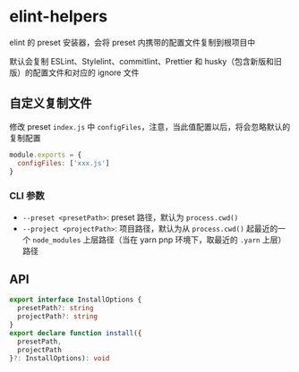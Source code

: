 # elint-helpers

elint 的 preset 安装器，会将 preset 内携带的配置文件复制到根项目中

默认会复制 ESLint、Stylelint、commitlint、Prettier 和 husky（包含新版和旧版）的配置文件和对应的 ignore 文件

## 自定义复制文件

修改 preset `index.js` 中 `configFiles`，注意，当此值配置以后，将会忽略默认的复制配置

```javascript
module.exports = {
  configFiles: ['xxx.js']
}
```

### CLI 参数

- `--preset <presetPath>`:
  preset 路径，默认为 `process.cwd()`
- `--project <projectPath>`:
  项目路径，默认为从 `process.cwd()` 起最近的一个 `node_modules` 上层路径（当在 yarn pnp 环境下，取最近的 `.yarn` 上层）路径

## API

```typescript
export interface InstallOptions {
  presetPath?: string
  projectPath?: string
}
export declare function install({
  presetPath,
  projectPath
}?: InstallOptions): void
```
